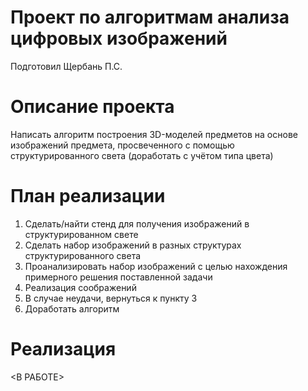 # Проект по алгоритмам анализа цифровых изображений

Подготовил Щербань П.С.

# Описание проекта

Написать алгоритм построения 3D-моделей предметов на основе изображений предмета, просвеченного с помощью структурированного света (доработать с учётом типа цвета)


# План реализации

1. Сделать/найти стенд для получения изображений в структурированном свете
2. Сделать набор изображений в разных структурах структурированного света
3. Проанализировать набор изображений с целью нахождения примерного решения поставленной задачи
4. Реализация соображений
5. В случае неудачи, вернуться к пункту 3
6. Доработать алгоритм

# Реализация
<В РАБОТЕ>
